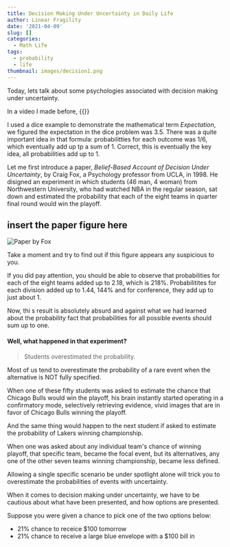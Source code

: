 ```yaml
---
title: Decision Making Under Uncertainty in Daily Life
author: Linear Fragility
date: '2021-04-09'
slug: []
categories:
  - Math Life
tags:
  - probability
  - life
thumbnail: images/decision1.png
---
```


Today, lets talk about some psychologies associated with decision making under uncertainty.

In a video I made before, {{<youtube sMFy5HNK9Kw>}} 

I used a dice example to demonstrate the mathematical term *Expectation*, we figured the expectation in the dice problem was 3.5. There was a quite important idea in that formula: probabilitties for each outcome was 1/6, which eventually add up tp a sum of 1. Correct, this  is eventually the key idea, all probabilities add up to 1.

Let me first introduce a paper, *Belief-Based Account of Decision Under Uncertainty*, by Craig Fox, a Psychology professor from UCLA, in 1998. He disigned an experiment in which students (46 man, 4 woman) from Northwestern University, who had watched NBA in the regular season, sat down and estimated the probability that each of the eight teams in quarter final round would win the playoff.

## insert the paper figure here
![Paper by Fox](/figures/belief_based_NBA.png)


Take a moment and try to find out if this figure appears any suspicious to you.

If you did pay attention, you should be able to observe that probabilities for each of the eight teams added up to 2.18, which is 218%.
Probabilitites for each division added up to 1.44, 144% and for conference, they add up to just about 1.

Now, thi s result is absolutely absurd and against what we had learned about the probability fact that probabilities for all possible events should sum up to one.

#### Well, what happened in that experiment?

> Students overestimated the probability.

Most of us tend to overestimate the probability of a rare event when the alternative is NOT fully specified.


When one of these fifty students was asked to estimate the chance that Chicago Bulls would win the playoff, his brain instantly started operating in a confirmatory mode, selectively retrieving evidence, vivid images that are in favor of Chicago Bulls winning the playoff.

And the same thing would happen to the next student if asked to estimate the probability of Lakers winning championship.

When one was asked about any individual team's chance of winning playoff, that specific team, became the focal event, but its alternatives, any one of the other seven teams winning championship, became less defined.

Allowing a single specific scenario be under spotlight alone will trick you to overestimate the probabilities of events with uncertainty.

When it comes to decision making under uncertainty, we have to be cautious about what have been presented, and how options are presented.

Suppose you were given a chance to pick one of the two options below:
+ 21% chance to receice $100 tomorrow
+ 21% chance to receive a large blue envelope with a $100 bill in
